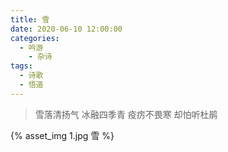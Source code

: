 ```yaml
---
title: 雪
date: 2020-06-10 12:00:00
categories:
  - 吟游
    - 杂诗
tags:
  - 诗歌
  - 悟道
---
```


> 雪落清扬气
> 冰融四季青
> 疫疠不畏寒
> 却怕听杜鹃

{% asset_img 1.jpg 雪 %}